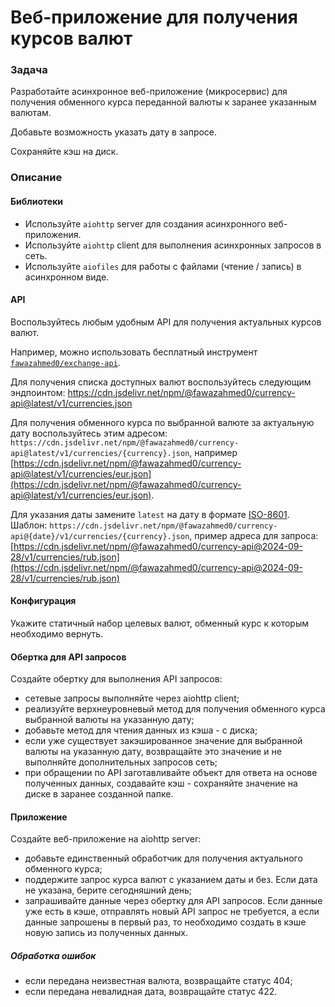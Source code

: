 # Веб-приложение для получения курсов валют

### Задача

Разработайте асинхронное веб-приложение (микросервис)
для получения обменного курса переданной валюты к заранее указанным валютам.

Добавьте возможность указать дату в запросе.

Сохраняйте кэш на диск.

### Описание

#### Библиотеки

- Используйте `aiohttp` server для создания асинхронного веб-приложения.
- Используйте `aiohttp` client для выполнения асинхронных запросов в сеть.
- Используйте `aiofiles` для работы с файлами (чтение / запись) в асинхронном виде.

#### API

Воспользуйтесь любым удобным API для получения актуальных курсов валют.

Например, можно использовать
бесплатный инструмент [`fawazahmed0/exchange-api`](https://github.com/fawazahmed0/exchange-api).

Для получения списка доступных валют воспользуйтесь следующим
эндпоинтом: https://cdn.jsdelivr.net/npm/@fawazahmed0/currency-api@latest/v1/currencies.json

Для получения обменного курса по выбранной валюте за актуальную дату воспользуйтесь этим адресом:
`https://cdn.jsdelivr.net/npm/@fawazahmed0/currency-api@latest/v1/currencies/{currency}.json`,
например [https://cdn.jsdelivr.net/npm/@fawazahmed0/currency-api@latest/v1/currencies/eur.json](https://cdn.jsdelivr.net/npm/@fawazahmed0/currency-api@latest/v1/currencies/eur.json).

Для указания даты замените `latest` на дату в формате [ISO-8601](https://en.wikipedia.org/wiki/ISO_8601).
Шаблон: `https://cdn.jsdelivr.net/npm/@fawazahmed0/currency-api@{date}/v1/currencies/{currency}.json`,
пример адреса для
запроса: [https://cdn.jsdelivr.net/npm/@fawazahmed0/currency-api@2024-09-28/v1/currencies/rub.json](https://cdn.jsdelivr.net/npm/@fawazahmed0/currency-api@2024-09-28/v1/currencies/rub.json)

#### Конфигурация

Укажите статичный набор целевых валют, обменный курс к которым необходимо вернуть.

#### Обертка для API запросов

Создайте обертку для выполнения API запросов:

- сетевые запросы выполняйте через aiohttp client;
- реализуйте верхнеуровневый метод для получения обменного курса выбранной валюты на указанную дату;
- добавьте метод для чтения данных из кэша - с диска;
- если уже существует закэшированное значение для выбранной валюты на указанную дату,
  возвращайте это значение и не выполняйте дополнительных запросов сеть;
- при обращении по API заготавливайте объект для ответа на основе полученных данных,
  создавайте кэш - сохраняйте значение на диске в заранее созданной папке.

#### Приложение

Создайте веб-приложение на aiohttp server:

- добавьте единственный обработчик для получения актуального обменного курса;
- поддержите запрос курса валют с указанием даты и без. Если дата не указана, берите сегодняшний день;
- запрашивайте данные через обертку для API запросов. Если данные уже есть в кэше,
  отправлять новый API запрос не требуется, а если данные запрошены в первый раз,
  то необходимо создать в кэше новую запись из полученных данных.

##### Обработка ошибок

- если передана неизвестная валюта, возвращайте статус 404;
- если передана невалидная дата, возвращайте статус 422.
